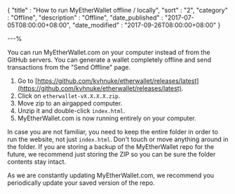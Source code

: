 {
"title"       : "How to run MyEtherWallet offline / locally",
"sort"        : "2",
"category"    : "Offline",
"description" : "Offline",
"date_published" : "2017-07-05T08:00:00+08:00",
"date_modified"  : "2017-09-26T08:00:00+08:00"
}

---%


You can run MyEtherWallet.com on your computer instead of from the GitHub servers. You can generate a wallet completely offline and send transactions from the "Send Offline" page.

1.  Go to [https://github.com/kvhnuke/etherwallet/releases/latest](https://github.com/kvhnuke/etherwallet/releases/latest).
2.  Click on `etherwallet-vX.X.X.X.zip`.
3.  Move zip to an airgapped computer.
4.  Unzip it and double-click `index.html`.
5.  MyEtherWallet.com is now running entirely on your computer.

In case you are not familiar, you need to keep the entire folder in order to run the website, not just `index.html`. Don't touch or move anything around in the folder. If you are storing a backup of the MyEtherWallet repo for the future, we recommend just storing the ZIP so you can be sure the folder contents stay intact.

As we are constantly updating MyEtherWallet.com, we recommend you periodically update your saved version of the repo.
